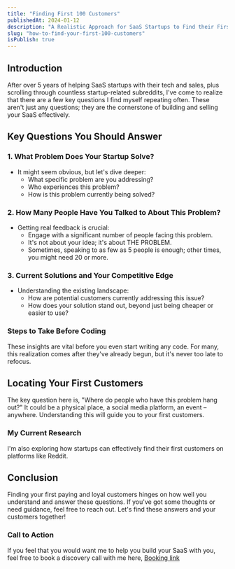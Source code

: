 ```yaml
---
title: "Finding First 100 Customers"
publishedAt: 2024-01-12
description: "A Realistic Approach for SaaS Startups to Find their First 100 Customers"
slug: "how-to-find-your-first-100-customers"
isPublish: true
---
```


## Introduction

After over 5 years of helping SaaS startups with their tech and sales, plus scrolling through countless startup-related subreddits, I've come to realize that there are a few key questions I find myself repeating often. These aren't just any questions; they are the cornerstone of building and selling your SaaS effectively.

## Key Questions You Should Answer

### 1. **What Problem Does Your Startup Solve?**
   - It might seem obvious, but let's dive deeper:
     - What specific problem are you addressing?
     - Who experiences this problem?
     - How is this problem currently being solved?

### 2. **How Many People Have You Talked to About This Problem?**
   - Getting real feedback is crucial:
     - Engage with a significant number of people facing this problem.
     - It's not about your idea; it's about THE PROBLEM.
     - Sometimes, speaking to as few as 5 people is enough; other times, you might need 20 or more.

### 3. **Current Solutions and Your Competitive Edge**
   - Understanding the existing landscape:
     - How are potential customers currently addressing this issue?
     - How does your solution stand out, beyond just being cheaper or easier to use?


### Steps to Take Before Coding

These insights are vital before you even start writing any code. For many, this realization comes after they've already begun, but it's never too late to refocus.


## Locating Your First Customers

The key question here is, "Where do people who have this problem hang out?" It could be a physical place, a social media platform, an event – anywhere. Understanding this will guide you to your first customers.

### My Current Research

I'm also exploring how startups can effectively find their first customers on platforms like Reddit.


## Conclusion

Finding your first paying and loyal customers hinges on how well you understand and answer these questions. If you've got some thoughts or need guidance, feel free to reach out. Let's find these answers and your customers together!


### Call to Action

If you feel that you would want me to help you build your SaaS with you, feel free to book a discovery call with me here, [Booking link](https://calendly.com/hello-vh0/discovery-call-with-ba)
